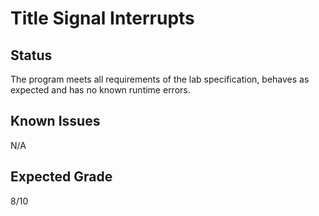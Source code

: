 # Title Signal Interrupts
## Status
The program meets all requirements of the lab specification, behaves as expected and has no known runtime errors.
## Known Issues
N/A
## Expected Grade
8/10
